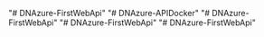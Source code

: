 "# DNAzure-FirstWebApi" 
"# DNAzure-APIDocker" 
"# DNAzure-FirstWebApi" 
"# DNAzure-FirstWebApi" 
"# DNAzure-FirstWebApi" 
